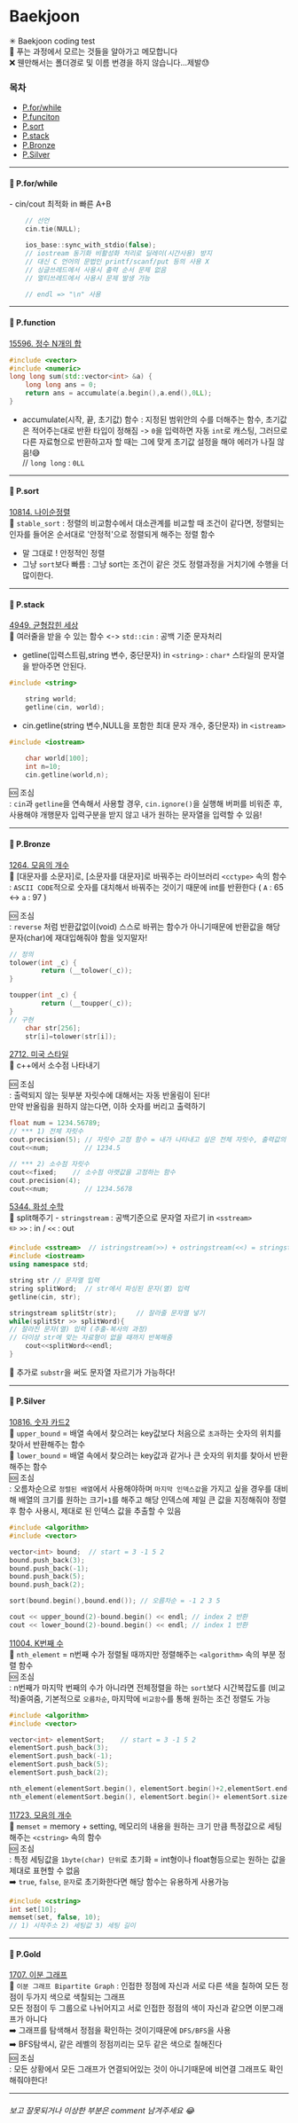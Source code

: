 # Baekjoon
✳ Baekjoon coding test   
📍 푸는 과정에서 모르는 것들을 알아가고 메모합니다   
❌ 웬만해서는 폴더경로 및 이름 번경을 하지 않습니다...제발😓

<H3> 목차 </H3>

* [P.for/while](#-pforwhile)
* [P.funciton](#-pfunction)
* [P.sort](#-psort)
* [P.stack](#-pstack)
* [P.Bronze](#-pbronze)
* [P.Silver](#-psilver)
* * *

<H4>🔗 P.for/while</H4>
- cin/cout 최적화 in 빠른 A+B   

```c++
    // 선언
    cin.tie(NULL);

    ios_base::sync_with_stdio(false);
    // iostream 동기화 비활성화 처리로 딜레이(시간사용) 방지
    // 대신 C 언어의 문법인 printf/scanf/put 등의 사용 X
    // 싱글쓰레드에서 사용시 출력 순서 문제 없음
    // 멀티쓰레드에서 사용시 문제 발생 가능

    // endl => "\n" 사용
```
***
<H4>🔗 P.function</H4>

[15596. 정수 N개의 합](https://www.acmicpc.net/problem/15596)
```c++
#include <vector>
#include <numeric>
long long sum(std::vector<int> &a) {
	long long ans = 0;
	return ans = accumulate(a.begin(),a.end(),0LL);
}
```
 - accumulate(시작, 끝, 초기값) 함수 : 지정된 범위안의 수를 더해주는 함수, 초기값은 적어주는대로 반환 타입이 정해짐 -> `0`을 입력하면 자동 `int`로 캐스팅, 그러므로 다른 자료형으로 반환하고자 할 때는 그에 맞게 초기값 설정을 해야 에러가 나질 않음!😅   
  // `long long` : `0LL`   
***
<H4>🔗 P.sort</H4>

[10814. 나이순정렬](https://www.acmicpc.net/problem/10814)   
🔆 `stable_sort` : 정렬의 비교함수에서 대소관계를 비교할 때 조건이 같다면, 정렬되는 인자를 들어온 순서대로 '안정적'으로 정렬되게 해주는 정렬 함수
- 말 그대로 ! 안정적인 정렬
- 그냥 `sort`보다 빠름 : 그냥 sort는 조건이 같은 것도 정렬과정을 거치기에 수행을 더 많이한다.
***
<H4>🔗 P.stack</H4>

[4949. 균형잡힌 세상](https://www.acmicpc.net/problem/4949)   
🔆 여러줄을 받을 수 있는 함수 <-> `std::cin` : 공백 기준 문자처리
- getline(입력스트림,string 변수, 중단문자) in `<string>` : `char*` 스타일의 문자열을 받아주면 안된다.   

```c++
#include <string>

    string world;
    getline(cin, world);
```

- cin.getline(string 변수,NULL을 포함한 최대 문자 개수, 중단문자) in `<istream>` 
```c++
#include <iostream>

    char world[100];
    int n=10;
    cin.getline(world,n);
```
🆘 조심   
    : `cin`과 `getline`을 연속해서 사용할 경우, `cin.ignore()`을 실행해 버퍼를 비워준 후,    
    사용해야 개행문자 입력구분을 받지 않고 내가 원하는 문자열을 입력할 수 있음!

***
<H4>🔗 P.Bronze</H4>

[1264. 모음의 개수](https://www.acmicpc.net/problem/1264)     
🔆 [대문자를 소문자]로, [소문자를 대문자]로 바꿔주는 라이브러리 `<cctype>` 속의 함수 : `ASCII CODE`적으로 숫자를 대치해서 바꿔주는 것이기 때문에 int를 반환한다 ( `A` : 65 ↔️ `a` : 97 ) 

🆘 조심   
: `reverse` 처럼 반환값없이(void) 스스로 바뀌는 함수가 아니기때문에 반환값을 해당 문자(char)에 재대입해줘야 함을 잊지말자!
```c++
// 정의
tolower(int _c) {
        return (__tolower(_c));
}

toupper(int _c) {
        return (__toupper(_c));
}
// 구현
    char str[256];
    str[i]=tolower(str[i]);
```

[2712. 미국 스타일](https://www.acmicpc.net/problem/2712)     
🔆 c++에서 소수점 나타내기  

🆘 조심   
: 출력되지 않는 뒷부분 자릿수에 대해서는 자동 반올림이 된다!   
만약 반올림을 원하지 않는다면, 이하 숫자를 버리고 출력하기 
```c++
float num = 1234.56789;
// *** 1) 전체 자릿수
cout.precision(5); // 자릿수 고정 함수 = 내가 나타내고 싶은 전체 자릿수, 출력값의 앞부터 카운팅
cout<<num;         // 1234.5

// *** 2) 소수점 자릿수
cout<<fixed;    // 소수점 아랫값을 고정하는 함수
cout.precision(4);
cout<<num;         // 1234.5678
```

[5344. 화성 수학](https://www.acmicpc.net/problem/5355)     
🔆 split해주기 - `stringstream` : 공백기준으로 문자열 자르기 in `<sstream>`   
✏️ `>>` : in / `<<` : out 

```c++
#include <sstream>  // istringstream(>>) + ostringstream(<<) = stringstream
#include <iostream>
using namespace std;

string str // 문자열 입력
string splitWord;  // str에서 파싱된 문자(열) 입력
getline(cin, str);

stringstream splitStr(str);     // 잘라줄 문자열 넣기
while(splitStr >> splitWord){   
// 잘라진 문자(열) 입력 (추출-복사의 과정)
// 더이상 str에 맞는 자료형이 없을 때까지 반복해줌
    cout<<splitWord<<endl;
}
```
🔆 추가로 `substr`을 써도 문자열 자르기가 가능하다!   

***
<H4>🔗 P.Silver</H4>

[10816. 숫자 카드2](https://www.acmicpc.net/problem/10816)     
🔆 `upper_bound` = 배열 속에서 찾으려는 key값보다 처음으로 `초과`하는 숫자의 위치를 찾아서 반환해주는 함수   
🔆 `lower_bound` = 배열 속에서 찾으려는 key값과 같거나 큰 숫자의 위치를 찾아서 반환해주는 함수   
🆘 조심  
: 오름차순으로 `정렬된 배열`에서 사용해야하며 `마지막 인덱스값`을 가지고 싶을 경우를 대비해 배열의 크기를 원하는 크기`+1`를 해주고 해당 인덱스에 제일 큰 값을 지정해줘야 정렬 후 함수 사용시, 제대로 된 인덱스 값을 추출할 수 있음

```c++
#include <algorithm>
#include <vector>

vector<int> bound;  // start = 3 -1 5 2
bound.push_back(3);
bound.push_back(-1);
bound.push_back(5);
bound.push_back(2);

sort(bound.begin(),bound.end()); // 오름차순 = -1 2 3 5

cout << upper_bound(2)-bound.begin() << endl; // index 2 반환
cout << lower_bound(2)-bound.begin() << endl; // index 1 반환
```

[11004. K번째 수](https://www.acmicpc.net/problem/11004)     
🔆 `nth_element` = n번째 수가 정렬될 때까지만 정렬해주는 `<algorithm>` 속의 부분 정렬 함수   
🆘 조심  
: n번째가 마지막 번째의 수가 아니라면 전체정렬을 하는 `sort`보다 시간복잡도를 (비교적)줄여줌, 기본적으로 `오름차순`, 마지막에 `비교함수`를 통해 원하는 조건 정렬도 가능

```c++
#include <algorithm>
#include <vector>

vector<int> elementSort;    // start = 3 -1 5 2
elementSort.push_back(3);
elementSort.push_back(-1);
elementSort.push_back(5);
elementSort.push_back(2);

nth_element(elementSort.begin(), elementSort.begin()+2,elementSort.end()); // index 2번이 자리할 때까지 정렬
nth_element(elementSort.begin(), elementSort.begin()+ elementSort.size()/2, elementSort.end()); // 중간값
```

[11723. 모음의 개수](https://www.acmicpc.net/problem/11723)     
🔆 `memset` = memory + setting, 메모리의 내용을 원하는 크기 만큼 특정값으로 세팅해주는 `<cstring>` 속의 함수   
🆘 조심  
: 특정 세팅값을 `1byte(char) 단위`로 초기화 = int형이나 float형등으로는 원하는 값을 제대로 표현할 수 없음    
➡️ `true`, `false`, `문자`로 초기화한다면 해당 함수는 유용하게 사용가능

```c++
#include <cstring>
int set[10];
memset(set, false, 10);
// 1) 시작주소 2) 세팅값 3) 세팅 길이
```

***
<H4>🔗 P.Gold</H4>

[1707. 이분 그래프](https://www.acmicpc.net/problem/1707)     
🔆 `이분 그래프 Bipartite Graph` : 인접한 정점에 자신과 서로 다른 색을 칠하여 모든 정점이 두가지 색으로 색칠되는 그래프   
모든 정점이 두 그룹으로 나뉘어지고 서로 인접한 정점의 색이 자신과 같으면 이분그래프가 아니다   
➡️ 그래프를 탐색해서 정점을 확인하는 것이기때문에 `DFS/BFS`을 사용  
➡️ BFS탐색시, 같은 레벨의 정점끼리는 모두 같은 색으로 칠해진다   
🆘 조심  
: 모든 상황에서 모든 그래프가 연결되어있는 것이 아니기때문에 비연결 그래프도 확인해줘야한다!

___
<H6>보고 잘못되거나 이상한 부분은 comment 남겨주세요 😂</H6>